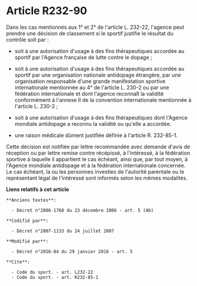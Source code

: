 # Article R232-90

Dans les cas mentionnés aux 1° et 2° de l'article L. 232-22, l'agence peut prendre une décision de classement si le sportif
justifie le résultat du contrôle soit par :

- soit à une autorisation d'usage à des fins thérapeutiques accordée au sportif par l'Agence française de lutte contre le
dopage ; 

- soit à une autorisation d'usage à des fins thérapeutiques accordée au sportif par une organisation nationale antidopage
étrangère, par une organisation responsable d'une grande manifestation sportive internationale mentionnée au 4° de l'article
L. 230-2 ou par une fédération internationale et dont l'agence reconnaît la validité conformément à l'annexe II de la
convention internationale mentionnée à l'article L. 230-2 ; 

- soit à une autorisation d'usage à des fins thérapeutiques dont l'Agence mondiale antidopage a reconnu la validité ou
qu'elle a accordée.

- une raison médicale dûment justifiée définie à l'article R. 232-85-1. 

Cette décision est notifiée par lettre recommandée avec demande d'avis de réception ou par lettre remise contre récépissé, à
l'intéressé, à la fédération sportive à laquelle il appartient le cas échéant, ainsi que, par tout moyen, à l'Agence mondiale
antidopage et à la fédération internationale concernée. Le cas échéant, la ou les personnes investies de l'autorité parentale
ou le représentant légal de l'intéressé sont informés selon les mêmes modalités.

**Liens relatifs à cet article**

	**Anciens textes**:

	  - Décret n°2006-1768 du 23 décembre 2006 - art. 5 (Ab)

	**Codifié par**:

	  - Décret n°2007-1133 du 24 juillet 2007

	**Modifié par**:

	  - Décret n°2016-84 du 29 janvier 2016 - art. 5

	**Cite**:

	  - Code du sport. - art. L232-22
	  - Code du sport. - art. R232-85-1
